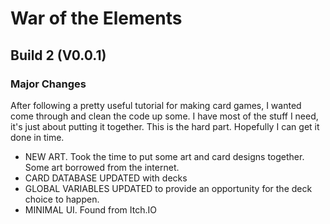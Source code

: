 # War of the Elements

## Build 2 (V0.0.1)

### Major Changes

After following a pretty useful tutorial for making card games, I wanted come through and clean the code up some. I have most of the stuff I need, it's just about putting it together. This is the hard part. Hopefully I can get it done in time.

* NEW ART. Took the time to put some art and card designs together. Some art borrowed from the internet.
* CARD DATABASE UPDATED with decks
* GLOBAL VARIABLES UPDATED to provide an opportunity for the deck choice to happen.
* MINIMAL UI. Found from Itch.IO